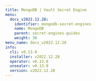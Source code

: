 ```yaml
---
title: MongoDB | Vault Secret Engine
menu:
  docs_v2022.12.28:
    identifier: mongodb-secret-engines
    name: MongoDB
    parent: secret-engines-guides
    weight: 30
menu_name: docs_v2022.12.28
info:
  cli: v0.13.0
  installer: v2022.12.28
  operator: v0.13.0
  unsealer: v0.13.0
  version: v2022.12.28
---
```


